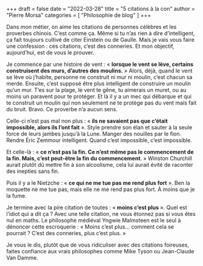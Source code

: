 +++
draft       = false
date        = "2022-03-28"
title       = "5 citations à la con"
author      = "Pierre Morsa"
categories  = [ "Philosophie de blog" ]
+++

Dans mon métier, on aime les citations de personnes célèbres et les proverbes chinois. C’est comme ça. Même si tu n’as rien à dire d’intelligent, ça fait toujours cultivé de citer Einstein ou de Gaulle. Mais je vais vous faire une confession : ces citations, c’est des conneries. Et mon objectif, aujourd’hui, est de vous le prouver.

Je commence par une histoire de vent : « **lorsque le vent se lève, certains construisent des murs, d’autres des moulins.** » Alors, déjà, quand le vent se lève où j’habite, personne ne construit ni mur ni moulin, c’est chacun sa merde. Ensuite, c’est supposé être plus intelligent de construire un moulin qu’un mur. T’es sur la plage, le vent te gêne, tu aimerais un muret, ou au moins un paravent pour te protéger. Et là il y a un mec qui débarque et qui te construit un moulin qui non seulement ne te protège pas du vent mais fait du bruit. Bravo. Ce proverbe n’a aucun sens.

Celle-ci n’est pas mal non plus : « **ils ne savaient pas que c’était impossible, alors ils l’ont fait** ». Style prendre son élan et sauter à la seule force de leurs jambes jusqu’à la Lune. Manger des nouilles par le fion. Rendre Éric Zemmour intelligent. Quand c’est impossible, c’est impossible.

Et celle-là : « **ce n’est pas la fin. Ce n’est même pas le commencement de la fin. Mais, c’est peut-être la fin du commencement**. » Winston Churchill aurait plutôt dû mettre fin à son alcoolisme, cela lui aurait évité de raconter des inepties sans fin.

Puis il y a le Nietzche : « **ce qui ne me tue pas me rend plus fort** ». Ben la moquette ne me tue pas, mais elle ne me rend pas plus fort. À moins que je la fume.

Je termine avec la pire citation de toutes : « **moins c’est plus** ». Quel est l’idiot qui a dit ça ? Avec une telle citation, ne vous étonnez pas si vous êtes nul en maths. Le philosophe médiéval Yngwie Malmsteen est le seul à dénoncer cette escroquerie : « Moins c’est plus… comment cela se pourrait ? C’est des conneries, plus c’est plus. »

Je vous le dis, plutôt que de vous ridiculiser avec des citations foireuses, faites confiance aux vrais philosophes comme Mike Tyson ou Jean-Claude Van Damme.
